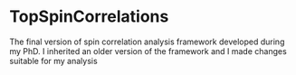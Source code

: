 # TopSpinCorrelations
The final version of spin correlation analysis framework developed during my PhD. I inherited an older version of the framework and I made changes suitable for my analysis
